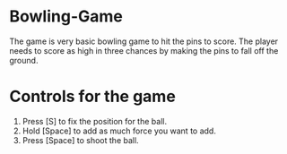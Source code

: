# Bowling-Game

The game is very basic bowling game to hit the pins to score. The player needs to score as high in three chances by making the pins to fall off the ground.

# Controls for the game

1. Press [S] to fix the position for the ball. 
2. Hold [Space] to add as much force you want to add. 
3. Press [Space] to shoot the ball.

